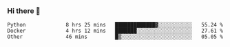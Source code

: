 ### Hi there 👋

<!--START_SECTION:qoiuy-->

```text
Python             8 hrs 25 mins   █████████████▓░░░░░░░░░░░   55.24 %
Docker             4 hrs 12 mins   ███████░░░░░░░░░░░░░░░░░░   27.61 %
Other              46 mins         █▒░░░░░░░░░░░░░░░░░░░░░░░   05.05 %
```

<!--END_SECTION:qoiuy-->

<!--
**Qoiuy/Qoiuy** is a ✨ _special_ ✨ repository because its `README.md` (this file) appears on your GitHub profile.

Here are some ideas to get you started:

- 🔭 I’m currently working on ...
- 🌱 I’m currently learning ...
- 👯 I’m looking to collaborate on ...
- 🤔 I’m looking for help with ...
- 💬 Ask me about ...
- 📫 How to reach me: ...
- 😄 Pronouns: ...
- ⚡ Fun fact: ...
-->
